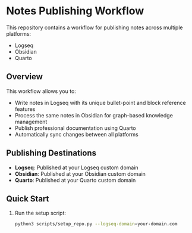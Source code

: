 # Notes Publishing Workflow

This repository contains a workflow for publishing notes across multiple platforms:
- Logseq
- Obsidian
- Quarto

## Overview

This workflow allows you to:
- Write notes in Logseq with its unique bullet-point and block reference features
- Process the same notes in Obsidian for graph-based knowledge management
- Publish professional documentation using Quarto
- Automatically sync changes between all platforms

## Publishing Destinations

- **Logseq**: Published at your Logseq custom domain
- **Obsidian**: Published at your Obsidian custom domain
- **Quarto**: Published at your Quarto custom domain

## Quick Start

1. Run the setup script:
   ```bash
   python3 scripts/setup_repo.py --logseq-domain=your-domain.com